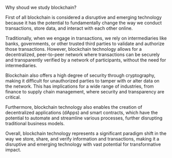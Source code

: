 Why shoud we study blockchain?

First of all blockchain is considered a disruptive and emerging technology because it has the potential to fundamentally change the way we conduct transactions, store data, and interact with each other online.

Traditionally, when we engage in transactions, we rely on intermediaries like banks, governments, or other trusted third parties to validate and authorize those transactions. However, blockchain technology allows for a decentralized, peer-to-peer network where transactions can be securely and transparently verified by a network of participants, without the need for intermediaries.

Blockchain also offers a high degree of security through cryptography, making it difficult for unauthorized parties to tamper with or alter data on the network. This has implications for a wide range of industries, from finance to supply chain management, where security and transparency are critical.

Furthermore, blockchain technology also enables the creation of decentralized applications (dApps) and smart contracts, which have the potential to automate and streamline various processes, further disrupting traditional business models.

Overall, blockchain technology represents a significant paradigm shift in the way we store, share, and verify information and transactions, making it a disruptive and emerging technology with vast potential for transformative impact.